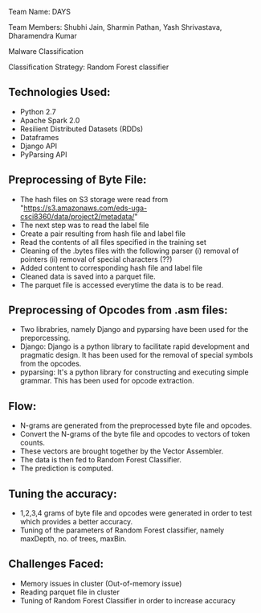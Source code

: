 Team Name: DAYS

Team Members:
Shubhi Jain,
Sharmin Pathan,
Yash Shrivastava,
Dharamendra Kumar

Malware Classification

Classification Strategy: Random Forest classifier


Technologies Used:
-----------------
- Python 2.7
- Apache Spark 2.0
- Resilient Distributed Datasets (RDDs)
- Dataframes
- Django API
- PyParsing API


Preprocessing of Byte File:
--------------------------
- The hash files on S3 storage were read from "https://s3.amazonaws.com/eds-uga-csci8360/data/project2/metadata/<filename>"
- The next step was to read the label file
- Create a pair resulting from hash file and label file
- Read the contents of all files specified in the training set
- Cleaning of the .bytes files with the following parser
(i)  removal of pointers
(ii) removal of special characters (??)
- Added content to corresponding hash file and label file
- Cleaned data is saved into a parquet file.
- The parquet file is accessed everytime the data is to be read.


Preprocessing of Opcodes from .asm files:
----------------------------------------
- Two librabries, namely Django and pyparsing have been used for the preporcessing. 
- Django: Django is a python library to facilitate rapid development and pragmatic design. It has been used for the removal of special symbols from the opcodes.
- pyparsing: It's a python library for constructing and executing simple grammar. This has been used for opcode extraction.


Flow:
----
- N-grams are generated from the preprocessed byte file and opcodes.
- Convert the N-grams of the byte file and opcodes to vectors of token counts.
- These vectors are brought together by the Vector Assembler.
- The data is then fed to Random Forest Classifier.
- The prediction is computed.


Tuning the accuracy:
-------------------
- 1,2,3,4 grams of byte file and opcodes were generated in order to test which provides a better accuracy.
- Tuning of the parameters of Random Forest classifier, namely maxDepth, no. of trees, maxBin.



Challenges Faced:
----------------
- Memory issues in cluster (Out-of-memory issue)
- Reading parquet file in cluster
- Tuning of Random Forest Classifier in order to increase accuracy
